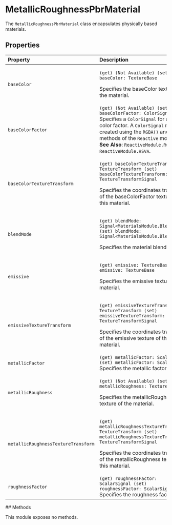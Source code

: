 # MetallicRoughnessPbrMaterial

The `MetallicRoughnessPbrMaterial` class encapsulates physically based materials.

## Properties

<table>
  <thead>
    <tr>
      <th style="text-align:left">Property</th>
      <th style="text-align:left">Description</th>
    </tr>
  </thead>
  <tbody>
    <tr>
      <td style="text-align:left"><code>baseColor</code>
      </td>
      <td style="text-align:left">
        <p><code>(get) (Not Available) (set) baseColor: TextureBase</code>
        </p>
        <p>Specifies the baseColor texture of the material.</p>
      </td>
    </tr>
    <tr>
      <td style="text-align:left"><code>baseColorFactor</code>
      </td>
      <td style="text-align:left"><code>(get) (Not Available) (set) baseColorFactor: ColorSignal</code> Specifies
        a <code>ColorSignal</code> for a base color factor. A <code>ColorSignal</code> may
        be created using the <code>RGBA()</code> and <code>HSVA()</code> methods of
        the <code>Reactive</code> module. <b>See Also</b>: <code>ReactiveModule.RGBA</code> and <code>ReactiveModule.HSVA</code>.</td>
    </tr>
    <tr>
      <td style="text-align:left"><code>baseColorTextureTransform</code>
      </td>
      <td style="text-align:left">
        <p><code>(get) baseColorTextureTransform: TextureTransform (set) baseColorTextureTransform: TextureTransformSignal</code>
        </p>
        <p>Specifies the coordinates transform of the baseColorFactor texture of
          this material.</p>
      </td>
    </tr>
    <tr>
      <td style="text-align:left"><code>blendMode</code>
      </td>
      <td style="text-align:left">
        <p><code>(get) blendMode: Signal&lt;MaterialsModule.BlendMode&gt; (set) blendMode: Signal&lt;MaterialsModule.BlendMode&gt;</code>
        </p>
        <p>Specifies the material blend mode.</p>
      </td>
    </tr>
    <tr>
      <td style="text-align:left"><code>emissive</code>
      </td>
      <td style="text-align:left">
        <p><code>(get) emissive: TextureBase (set) emissive: TextureBase</code>
        </p>
        <p>Specifies the emissive texture of the material.</p>
      </td>
    </tr>
    <tr>
      <td style="text-align:left"><code>emissiveTextureTransform</code>
      </td>
      <td style="text-align:left">
        <p><code>(get) emissiveTextureTransform: TextureTransform (set) emissiveTextureTransform: TextureTransformSignal</code>
        </p>
        <p>Specifies the coordinates transform of the emissive texture of this material.</p>
      </td>
    </tr>
    <tr>
      <td style="text-align:left"><code>metallicFactor</code>
      </td>
      <td style="text-align:left"><code>(get) metallicFactor: ScalarSignal (set) metallicFactor: ScalarSignal</code> Specifies
        the metallic factor.</td>
    </tr>
    <tr>
      <td style="text-align:left"><code>metallicRoughness</code>
      </td>
      <td style="text-align:left">
        <p><code>(get) (Not Available) (set) metallicRoughness: TextureBase</code>
        </p>
        <p>Specifies the metallicRoughness texture of the material.</p>
      </td>
    </tr>
    <tr>
      <td style="text-align:left"><code>metallicRoughnessTextureTransform</code>
      </td>
      <td style="text-align:left">
        <p><code>(get) metallicRoughnessTextureTransform: TextureTransform (set) metallicRoughnessTextureTransform: TextureTransformSignal</code>
        </p>
        <p>Specifies the coordinates transform of the metallicRoughness texture of
          this material.</p>
      </td>
    </tr>
    <tr>
      <td style="text-align:left"><code>roughnessFactor</code>
      </td>
      <td style="text-align:left"><code>(get) roughnessFactor: ScalarSignal (set) roughnessFactor: ScalarSignal</code> Specifies
        the roughness factor.</td>
    </tr>
  </tbody>
</table>## Methods

This module exposes no methods.

